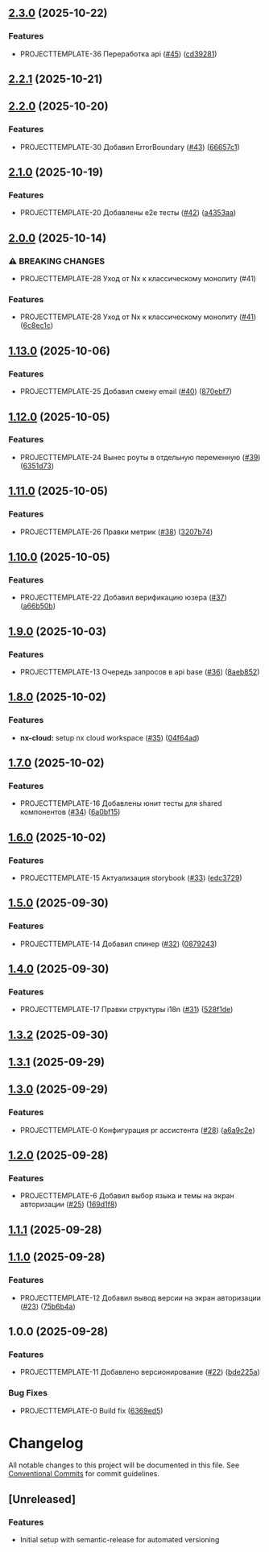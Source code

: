 ## [2.3.0](https://github.com/NewYorkStyle/project-template-front/compare/v2.2.1...v2.3.0) (2025-10-22)

### Features

* PROJECTTEMPLATE-36 Переработка api ([#45](https://github.com/NewYorkStyle/project-template-front/issues/45)) ([cd39281](https://github.com/NewYorkStyle/project-template-front/commit/cd39281c5619fa37ede9ddf97c539f9901389ef6))

## [2.2.1](https://github.com/NewYorkStyle/project-template-front/compare/v2.2.0...v2.2.1) (2025-10-21)

## [2.2.0](https://github.com/NewYorkStyle/project-template-front/compare/v2.1.0...v2.2.0) (2025-10-20)

### Features

* PROJECTTEMPLATE-30 Добавил ErrorBoundary ([#43](https://github.com/NewYorkStyle/project-template-front/issues/43)) ([66657c1](https://github.com/NewYorkStyle/project-template-front/commit/66657c130aa0a1df45d5988e3fea43471c771f8a))

## [2.1.0](https://github.com/NewYorkStyle/project-template-front/compare/v2.0.0...v2.1.0) (2025-10-19)

### Features

* PROJECTTEMPLATE-20 Добавлены e2e тесты ([#42](https://github.com/NewYorkStyle/project-template-front/issues/42)) ([a4353aa](https://github.com/NewYorkStyle/project-template-front/commit/a4353aa2aee8a70902a7bec0211735db01c6fd46))

## [2.0.0](https://github.com/NewYorkStyle/project-template-front/compare/v1.13.0...v2.0.0) (2025-10-14)

### ⚠ BREAKING CHANGES

* PROJECTTEMPLATE-28 Уход от Nx к классическому монолиту (#41)

### Features

* PROJECTTEMPLATE-28 Уход от Nx к классическому монолиту ([#41](https://github.com/NewYorkStyle/project-template-front/issues/41)) ([6c8ec1c](https://github.com/NewYorkStyle/project-template-front/commit/6c8ec1c1da516d5a3368a4f855fa04d973308868))

## [1.13.0](https://github.com/NewYorkStyle/project-template-front/compare/v1.12.0...v1.13.0) (2025-10-06)

### Features

* PROJECTTEMPLATE-25 Добавил смену email ([#40](https://github.com/NewYorkStyle/project-template-front/issues/40)) ([870ebf7](https://github.com/NewYorkStyle/project-template-front/commit/870ebf7e9b0cffe3ac9627bcd5b1a6652f9f8e7f))

## [1.12.0](https://github.com/NewYorkStyle/project-template-front/compare/v1.11.0...v1.12.0) (2025-10-05)

### Features

* PROJECTTEMPLATE-24 Вынес роуты в отдельную переменную ([#39](https://github.com/NewYorkStyle/project-template-front/issues/39)) ([6351d73](https://github.com/NewYorkStyle/project-template-front/commit/6351d73eceec479cf664560b99500bbfffdbee0d))

## [1.11.0](https://github.com/NewYorkStyle/project-template-front/compare/v1.10.0...v1.11.0) (2025-10-05)

### Features

* PROJECTTEMPLATE-26 Правки метрик ([#38](https://github.com/NewYorkStyle/project-template-front/issues/38)) ([3207b74](https://github.com/NewYorkStyle/project-template-front/commit/3207b746c740f5cb06d68946fd5dda79abd00bb9))

## [1.10.0](https://github.com/NewYorkStyle/project-template-front/compare/v1.9.0...v1.10.0) (2025-10-05)

### Features

* PROJECTTEMPLATE-22 Добавил верификацию юзера ([#37](https://github.com/NewYorkStyle/project-template-front/issues/37)) ([a66b50b](https://github.com/NewYorkStyle/project-template-front/commit/a66b50b262a12e4ae18f9c5f0eecfd24a5237199))

## [1.9.0](https://github.com/NewYorkStyle/project-template-front/compare/v1.8.0...v1.9.0) (2025-10-03)

### Features

* PROJECTTEMPLATE-13 Очередь запросов в api base ([#36](https://github.com/NewYorkStyle/project-template-front/issues/36)) ([8aeb852](https://github.com/NewYorkStyle/project-template-front/commit/8aeb8520e3caa7b6475f0fef88b446dcb55b248c))

## [1.8.0](https://github.com/NewYorkStyle/project-template-front/compare/v1.7.0...v1.8.0) (2025-10-02)

### Features

* **nx-cloud:** setup nx cloud workspace ([#35](https://github.com/NewYorkStyle/project-template-front/issues/35)) ([04f64ad](https://github.com/NewYorkStyle/project-template-front/commit/04f64adb14d6262f0f6a077125099dcde00d98ec))

## [1.7.0](https://github.com/NewYorkStyle/project-template-front/compare/v1.6.0...v1.7.0) (2025-10-02)

### Features

* PROJECTTEMPLATE-16 Добавлены юнит тесты для shared компонентов ([#34](https://github.com/NewYorkStyle/project-template-front/issues/34)) ([6a0bf15](https://github.com/NewYorkStyle/project-template-front/commit/6a0bf15c20228dd8b815bb1c6785e54a0c3c7053))

## [1.6.0](https://github.com/NewYorkStyle/project-template-front/compare/v1.5.0...v1.6.0) (2025-10-02)

### Features

* PROJECTTEMPLATE-15 Актуализация storybook ([#33](https://github.com/NewYorkStyle/project-template-front/issues/33)) ([edc3729](https://github.com/NewYorkStyle/project-template-front/commit/edc3729a7e9d4615ac8ad31d317910f832d0ee7b))

## [1.5.0](https://github.com/NewYorkStyle/project-template-front/compare/v1.4.0...v1.5.0) (2025-09-30)

### Features

* PROJECTTEMPLATE-14 Добавил спинер ([#32](https://github.com/NewYorkStyle/project-template-front/issues/32)) ([0879243](https://github.com/NewYorkStyle/project-template-front/commit/08792436f3595c2aa5fc7b871484cc94e317c520))

## [1.4.0](https://github.com/NewYorkStyle/project-template-front/compare/v1.3.2...v1.4.0) (2025-09-30)

### Features

* PROJECTTEMPLATE-17 Правки структуры i18n ([#31](https://github.com/NewYorkStyle/project-template-front/issues/31)) ([528f1de](https://github.com/NewYorkStyle/project-template-front/commit/528f1deed42222262678f5acc32283b411f7f107))

## [1.3.2](https://github.com/NewYorkStyle/project-template-front/compare/v1.3.1...v1.3.2) (2025-09-30)

## [1.3.1](https://github.com/NewYorkStyle/project-template-front/compare/v1.3.0...v1.3.1) (2025-09-29)

## [1.3.0](https://github.com/NewYorkStyle/project-template-front/compare/v1.2.0...v1.3.0) (2025-09-29)

### Features

* PROJECTTEMPLATE-0 Конфигурация pr ассистента ([#28](https://github.com/NewYorkStyle/project-template-front/issues/28)) ([a6a9c2e](https://github.com/NewYorkStyle/project-template-front/commit/a6a9c2ed139457e77336568e8056d214a69e8eb6))

## [1.2.0](https://github.com/NewYorkStyle/project-template-front/compare/v1.1.1...v1.2.0) (2025-09-28)

### Features

* PROJECTTEMPLATE-6 Добавил выбор языка и темы на экран авторизации ([#25](https://github.com/NewYorkStyle/project-template-front/issues/25)) ([169d1f8](https://github.com/NewYorkStyle/project-template-front/commit/169d1f8704d1b48e54ee68251623e9c5e3803997))

## [1.1.1](https://github.com/NewYorkStyle/project-template-front/compare/v1.1.0...v1.1.1) (2025-09-28)

## [1.1.0](https://github.com/NewYorkStyle/project-template-front/compare/v1.0.0...v1.1.0) (2025-09-28)

### Features

* PROJECTTEMPLATE-12 Добавил вывод версии на экран авторизации ([#23](https://github.com/NewYorkStyle/project-template-front/issues/23)) ([75b6b4a](https://github.com/NewYorkStyle/project-template-front/commit/75b6b4abd64e847e299b8770cc3a953c0084d9c6))

## 1.0.0 (2025-09-28)

### Features

* PROJECTTEMPLATE-11 Добавлено версионирование ([#22](https://github.com/NewYorkStyle/project-template-front/issues/22)) ([bde225a](https://github.com/NewYorkStyle/project-template-front/commit/bde225a50b75087057e22cdcf46689b083529cb5))

### Bug Fixes

* PROJECTTEMPLATE-0 Build fix ([6369ed5](https://github.com/NewYorkStyle/project-template-front/commit/6369ed56f04bbf160f52deb53d0e0dab6558b74f))

# Changelog

All notable changes to this project will be documented in this file. See [Conventional Commits](https://conventionalcommits.org) for commit guidelines.

## [Unreleased]

### Features

* Initial setup with semantic-release for automated versioning

